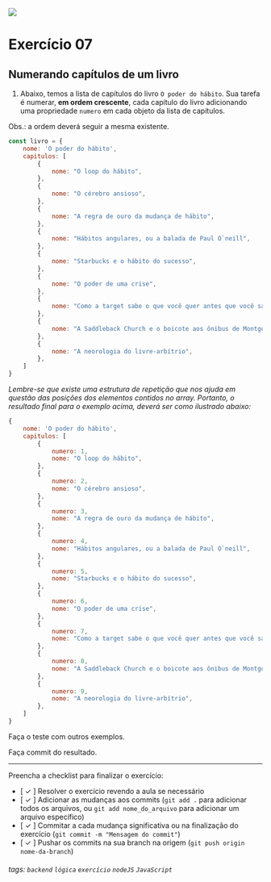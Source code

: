 ![](https://i.imgur.com/xG74tOh.png)

# Exercício 07

## Numerando capítulos de um livro

1. Abaixo, temos a lista de capítulos do livro `O poder do hábito`. Sua tarefa é numerar, **em ordem crescente**, cada capítulo do livro adicionando uma propriedade `numero` em cada objeto da lista de capítulos.

Obs.: a ordem deverá seguir a mesma existente.

```javascript
const livro = {
    nome: 'O poder do hábito',
    capitulos: [
        {
            nome: "O loop do hábito",
        },
        {
            nome: "O cérebro ansioso",
        },
        {
            nome: "A regra de ouro da mudança de hábito",
        },
        {
            nome: "Hábitos angulares, ou a balada de Paul O`neill",
        },
        {
            nome: "Starbucks e o hábito do sucesso",
        },
        {
            nome: "O poder de uma crise",
        },
        {
            nome: "Como a target sabe o que você quer antes que você saiba",
        },
        {
            nome: "A Saddleback Church e o boicote aos ônibus de Montgomery",
        },
        {
            nome: "A neorologia do livre-arbítrio",
        },
    ]
}
```

_Lembre-se que existe uma estrutura de repetição que nos ajuda em questão das posições dos elementos contidos no array. Portanto, o resultado final para o exemplo acima, deverá ser como ilustrado abaixo:_

```javascript
{
    nome: 'O poder do hábito',
    capitulos: [
        {
            numero: 1,
            nome: "O loop do hábito",
        },
        {
            numero: 2,
            nome: "O cérebro ansioso",
        },
        {
            numero: 3,
            nome: "A regra de ouro da mudança de hábito",
        },
        {
            numero: 4,
            nome: "Hábitos angulares, ou a balada de Paul O`neill",
        },
        {
            numero: 5,
            nome: "Starbucks e o hábito do sucesso",
        },
        {
            numero: 6,
            nome: "O poder de uma crise",
        },
        {
            numero: 7,
            nome: "Como a target sabe o que você quer antes que você saiba",
        },
        {
            numero: 8,
            nome: "A Saddleback Church e o boicote aos ônibus de Montgomery",
        },
        {
            numero: 9,
            nome: "A neorologia do livre-arbítrio",
        },
    ]
}
```

Faça o teste com outros exemplos.

Faça commit do resultado.

---

Preencha a checklist para finalizar o exercício:

-   [ ✓ ] Resolver o exercício revendo a aula se necessário
-   [ ✓ ] Adicionar as mudanças aos commits (`git add .` para adicionar todos os arquivos, ou `git add nome_do_arquivo` para adicionar um arquivo específico)
-   [ ✓ ] Commitar a cada mudança significativa ou na finalização do exercício (`git commit -m "Mensagem do commit"`)
-   [ ✓ ] Pushar os commits na sua branch na origem (`git push origin nome-da-branch`)

###### tags: `backend` `lógica` `exercício` `nodeJS` `JavaScript`
